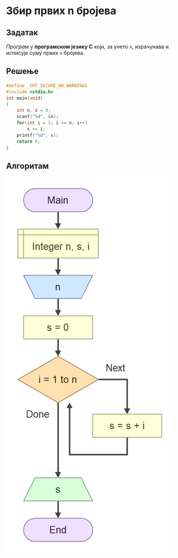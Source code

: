 # Збир првих n бројева

## Задатак

*Програм* у **програмском језику C** који, за унето `n`, израчунава и исписује суму првих `n` бројева.

## Решење

```c
#define _CRT_SECURE_NO_WARNINGS
#include <stdio.h>
int main(void)
{   
    int n, s = 0;
    scanf("%d", &n);
    for(int i = 1; i <= n; i++)
        s += i;
    printf("%d", s);
    return 0;
}
```

## Алгоритам

![algoritam](slika.png)
